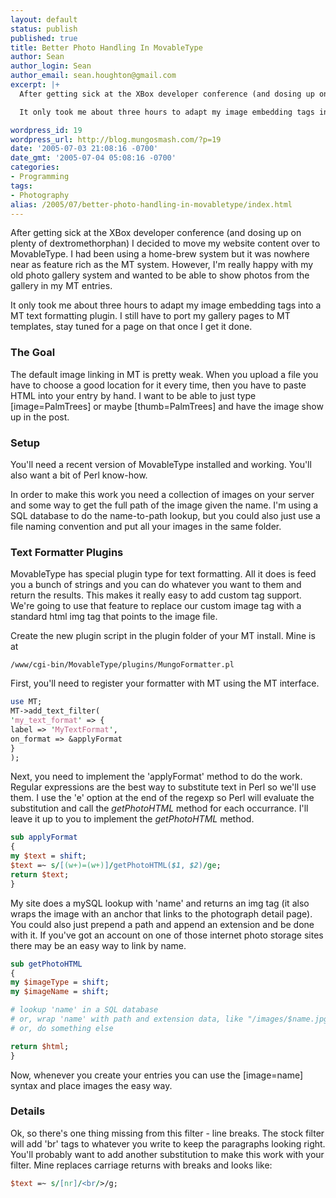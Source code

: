 ```yaml
---
layout: default
status: publish
published: true
title: Better Photo Handling In MovableType
author: Sean
author_login: Sean
author_email: sean.houghton@gmail.com
excerpt: |+
  After getting sick at the XBox developer conference (and dosing up on plenty of dextromethorphan) I decided to move my website content over to MovableType.  I had been using a home-brew system but it was nowhere near as feature rich as the MT system.  However, I'm really happy with my old photo gallery system and wanted to be able to show photos from the gallery in my MT entries.

  It only took me about three hours to adapt my image embedding tags into a MT text formatting plugin.  I still have to port my gallery pages to MT templates, stay tuned for a page on that once I get it done.

wordpress_id: 19
wordpress_url: http://blog.mungosmash.com/?p=19
date: '2005-07-03 21:08:16 -0700'
date_gmt: '2005-07-04 05:08:16 -0700'
categories:
- Programming
tags:
- Photography
alias: /2005/07/better-photo-handling-in-movabletype/index.html
---
```

After getting sick at the XBox developer conference (and dosing up on plenty of dextromethorphan) I decided to move my website content over to MovableType.  I had been using a home-brew system but it was nowhere near as feature rich as the MT system.  However, I'm really happy with my old photo gallery system and wanted to be able to show photos from the gallery in my MT entries.

It only took me about three hours to adapt my image embedding tags into a MT text formatting plugin.  I still have to port my gallery pages to MT templates, stay tuned for a page on that once I get it done.

### The Goal

The default image linking in MT is pretty weak.  When you upload a file you have to choose a good location for it every time, then you have to paste HTML into your entry by hand.  I want to be able to just type [image=PalmTrees] or maybe [thumb=PalmTrees] and have the image show up in the post.

### Setup

You'll need a recent version of MovableType installed and working.  You'll also want a bit of Perl know-how.

In order to make this work you need a collection of images on your server and some way to get the full path of the image given the name.  I'm using a SQL database to do the name-to-path lookup, but you could also just use a file naming convention and put all your images in the same folder.

### Text Formatter Plugins

MovableType has special plugin type for text formatting.  All it does is feed you a bunch of strings and you can do whatever you want to them and return the results.  This makes it really easy to add custom tag support.  We're going to use that feature to replace our custom image tag with a standard html img tag that points to the image file.

Create the new plugin script in the plugin folder of your MT install.  Mine is at

`/www/cgi-bin/MovableType/plugins/MungoFormatter.pl`

First, you'll need to register your formatter with MT using the MT interface.

```perl
use MT;
MT->add_text_filter(
'my_text_format' => {
label => 'MyTextFormat',
on_format => &applyFormat
}
);
```

Next, you need to implement the 'applyFormat' method to do the work.  Regular expressions are the best way to substitute text in Perl so we'll use them.  I use the 'e' option at the end of the regexp so Perl will evaluate the substitution and call the <i>getPhotoHTML</i> method for each occurrance.  I'll leave it up to you to implement the <i>getPhotoHTML</i> method.

```perl
sub applyFormat
{
my $text = shift;
$text =~ s/[(w+)=(w+)]/getPhotoHTML($1, $2)/ge;
return $text;
}
```

My site does a mySQL lookup with 'name' and returns an img tag (it also wraps the image with an anchor that links to the photograph detail page).  You could also just prepend a path and append an extension and be done with it.  If you've got an account on one of those internet photo storage sites there may be an easy way to link by name.

```perl
sub getPhotoHTML
{
my $imageType = shift;
my $imageName = shift;

# lookup 'name' in a SQL database
# or, wrap 'name' with path and extension data, like "/images/$name.jpg" or something
# or, do something else

return $html;
}
```

Now, whenever you create your entries you can use the [image=name] syntax and place images the easy way.

### Details

Ok, so there's one thing missing from this filter - line breaks.  The stock filter will add 'br' tags to whatever you write to keep the paragraphs looking right.  You'll probably want to add another substitution to make this work with your filter.  Mine replaces carriage returns with breaks and looks like:

```perl
$text =~ s/[nr]/<br/>/g;
```

